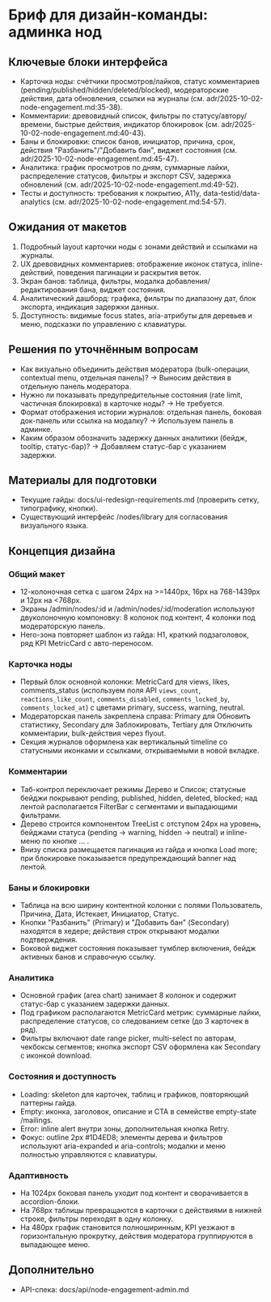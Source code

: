 ﻿# Бриф для дизайн-команды: админка нод

## Ключевые блоки интерфейса
- Карточка ноды: счётчики просмотров/лайков, статус комментариев (pending/published/hidden/deleted/blocked), модераторские действия, дата обновления, ссылки на журналы (см. adr/2025-10-02-node-engagement.md:35-38).
- Комментарии: древовидный список, фильтры по статусу/автору/времени, быстрые действия, индикатор блокировок (см. adr/2025-10-02-node-engagement.md:40-43).
- Баны и блокировки: список банов, инициатор, причина, срок, действия "Разбанить"/"Добавить бан", виджет состояния (см. adr/2025-10-02-node-engagement.md:45-47).
- Аналитика: график просмотров по дням, суммарные лайки, распределение статусов, фильтры и экспорт CSV, задержка обновлений (см. adr/2025-10-02-node-engagement.md:49-52).
- Тесты и доступность: требования к покрытию, A11y, data-testid/data-analytics (см. adr/2025-10-02-node-engagement.md:54-57).

## Ожидания от макетов
1. Подробный layout карточки ноды с зонами действий и ссылками на журналы.
2. UX древовидных комментариев: отображение иконок статуса, inline-действий, поведения пагинации и раскрытия веток.
3. Экран банов: таблица, фильтры, модалка добавления/редактирования бана, виджет состояния.
4. Аналитический дашборд: графика, фильтры по диапазону дат, блок экспорта, индикация задержки данных.
5. Доступность: видимые focus states, aria-атрибуты для деревьев и меню, подсказки по управлению с клавиатуры.

## Решения по уточнённым вопросам
- Как визуально объединить действия модератора (bulk-операции, contextual menu, отдельная панель)? -> Выносим действия в отдельную панель модератора.
- Нужно ли показывать предупредительные состояния (rate limit, частичная блокировка) в карточке ноды? -> Не требуется.
- Формат отображения истории журналов: отдельная панель, боковая док-панель или ссылка на модалку? -> Используем панель в админке.
- Каким образом обозначить задержку данных аналитики (бейдж, tooltip, статус-бар)? -> Добавляем статус-бар с указанием задержки.

## Материалы для подготовки
- Текущие гайды: docs/ui-redesign-requirements.md (проверить сетку, типографику, кнопки).
- Существующий интерфейс /nodes/library для согласования визуального языка.

## Концепция дизайна

### Общий макет
- 12-колоночная сетка с шагом 24px на >=1440px, 16px на 768-1439px и 12px на <768px.
- Экраны /admin/nodes/:id и /admin/nodes/:id/moderation используют двуколоночную компоновку: 8 колонок под контент, 4 колонки под модераторскую панель.
- Hero-зона повторяет шаблон из гайда: H1, краткий подзаголовок, ряд KPI MetricCard с авто-переносом.

### Карточка ноды
- Первый блок основной колонки: MetricCard для views, likes, comments_status (используем поля API `views_count`, `reactions_like_count`, `comments_disabled`, `comments_locked_by`, `comments_locked_at`) с цветами primary, success, warning, neutral.
- Модераторская панель закреплена справа: Primary для Обновить статистику, Secondary для Заблокировать, Tertiary для Отключить комментарии, bulk-действия через flyout.
- Секция журналов оформлена как вертикальный timeline со статусными иконками и ссылками, открываемыми в новой вкладке.

### Комментарии
- Таб-контрол переключает режимы Дерево и Список; статусные бейджи покрывают pending, published, hidden, deleted, blocked; над лентой располагается FilterBar с сегментами и выпадающими фильтрами.
- Дерево строится компонентом TreeList с отступом 24px на уровень, бейджами статуса (pending -> warning, hidden -> neutral) и inline-меню по кнопке ... .
- Внизу списка размещается пагинация из гайда и кнопка Load more; при блокировке показывается предупреждающий banner над лентой.

### Баны и блокировки
- Таблица на всю ширину контентной колонки с полями Пользователь, Причина, Дата, Истекает, Инициатор, Статус.
- Кнопки "Разбанить" (Primary) и "Добавить бан" (Secondary) находятся в хедере; действия строк открывают модалки подтверждения.
- Боковой виджет состояния показывает тумблер включения, бейдж активных банов и справочную ссылку.

### Аналитика
- Основной график (area chart) занимает 8 колонок и содержит статус-бар с указанием задержки данных.
- Под графиком располагаются MetricCard метрик: суммарные лайки, распределение статусов, со следованием сетке (до 3 карточек в ряд).
- Фильтры включают date range picker, multi-select по авторам, чекбоксы сегментов; кнопка экспорт CSV оформлена как Secondary с иконкой download.

### Состояния и доступность
- Loading: skeleton для карточек, таблиц и графиков, повторяющий паттерны гайда.
- Empty: иконка, заголовок, описание и CTA в семействе empty-state /mailings.
- Error: inline alert внутри зоны, дополнительная кнопка Retry.
- Фокус: outline 2px #1D4ED8; элементы дерева и фильтров используют aria-expanded и aria-controls; модалки и меню полностью управляются с клавиатуры.

### Адаптивность
- На 1024px боковая панель уходит под контент и сворачивается в accordion-блоки.
- На 768px таблицы превращаются в карточки с действиями в нижней строке, фильтры переходят в одну колонку.
- На 480px график становится полноширинным, KPI уезжают в горизонтальную прокрутку, действия модератора группируются в выпадающее меню.

## Дополнительно
- API-спека: docs/api/node-engagement-admin.md
